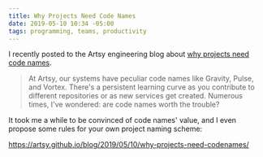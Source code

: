 ```yaml
---
title: Why Projects Need Code Names
date: 2019-05-10 10:34 -05:00
tags: programming, teams, productivity
---
```


I recently posted to the Artsy engineering blog about [why projects need code names](https://artsy.github.io/blog/2019/05/10/why-projects-need-codenames/).

> At Artsy, our systems have peculiar code names like Gravity, Pulse, and Vortex. There's a persistent learning curve as you contribute to different repositories or as new services get created. Numerous times, I've wondered: are code names worth the trouble?

It took me a while to be convinced of code names' value, and I even propose some rules for your own project naming scheme:

https://artsy.github.io/blog/2019/05/10/why-projects-need-codenames/
